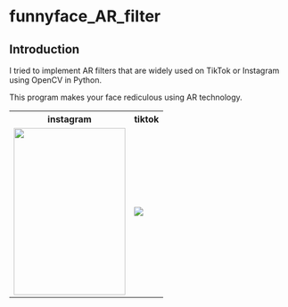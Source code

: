 # funnyface_AR_filter
<h2>Introduction</h2>
<p>I tried to implement AR filters that are widely used on TikTok or Instagram using OpenCV in Python.</p>
<p>This program makes your face rediculous using AR technology.</p>
<table>
  <tr>
    <th scope="col">instagram</td>
    <th scope="col">tiktok</td>
  </tr>
  <tr>
    <td><img src="https://github.com/Cho1jaeho/funnyface_AR_filter/assets/162866830/12d2c4e3-441d-4264-972b-530e5478b48a" width=200 height=300></td>
    <td><img src="https://github.com/Cho1jaeho/funnyface_AR_filter/assets/162866830/106e5e52-b227-4c8c-93be-4ccb47f12ea5"</td>
  </tr>
</table>
